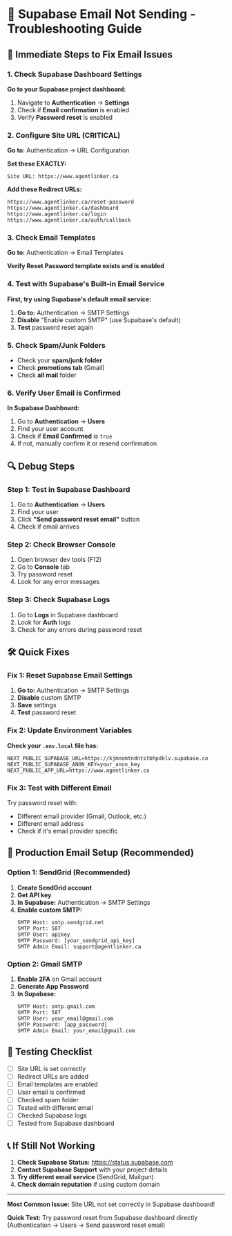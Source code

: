 # 🔧 Supabase Email Not Sending - Troubleshooting Guide

## 🚨 Immediate Steps to Fix Email Issues

### 1. Check Supabase Dashboard Settings

**Go to your Supabase project dashboard:**
1. Navigate to **Authentication** → **Settings**
2. Check if **Email confirmation** is enabled
3. Verify **Password reset** is enabled

### 2. Configure Site URL (CRITICAL)

**Go to:** Authentication → URL Configuration

**Set these EXACTLY:**
```
Site URL: https://www.agentlinker.ca
```

**Add these Redirect URLs:**
```
https://www.agentlinker.ca/reset-password
https://www.agentlinker.ca/dashboard
https://www.agentlinker.ca/login
https://www.agentlinker.ca/auth/callback
```

### 3. Check Email Templates

**Go to:** Authentication → Email Templates

**Verify Reset Password template exists and is enabled**

### 4. Test with Supabase's Built-in Email Service

**First, try using Supabase's default email service:**

1. **Go to:** Authentication → SMTP Settings
2. **Disable** "Enable custom SMTP" (use Supabase's default)
3. **Test** password reset again

### 5. Check Spam/Junk Folders

- Check your **spam/junk folder**
- Check **promotions tab** (Gmail)
- Check **all mail** folder

### 6. Verify User Email is Confirmed

**In Supabase Dashboard:**
1. Go to **Authentication** → **Users**
2. Find your user account
3. Check if **Email Confirmed** is `true`
4. If not, manually confirm it or resend confirmation

## 🔍 Debug Steps

### Step 1: Test in Supabase Dashboard

1. Go to **Authentication** → **Users**
2. Find your user
3. Click **"Send password reset email"** button
4. Check if email arrives

### Step 2: Check Browser Console

1. Open browser dev tools (F12)
2. Go to **Console** tab
3. Try password reset
4. Look for any error messages

### Step 3: Check Supabase Logs

1. Go to **Logs** in Supabase dashboard
2. Look for **Auth** logs
3. Check for any errors during password reset

## 🛠️ Quick Fixes

### Fix 1: Reset Supabase Email Settings

1. **Go to:** Authentication → SMTP Settings
2. **Disable** custom SMTP
3. **Save** settings
4. **Test** password reset

### Fix 2: Update Environment Variables

**Check your `.env.local` file has:**
```env
NEXT_PUBLIC_SUPABASE_URL=https://kjmnomtndntstbhpdklv.supabase.co
NEXT_PUBLIC_SUPABASE_ANON_KEY=your_anon_key
NEXT_PUBLIC_APP_URL=https://www.agentlinker.ca
```

### Fix 3: Test with Different Email

Try password reset with:
- Different email provider (Gmail, Outlook, etc.)
- Different email address
- Check if it's email provider specific

## 🚀 Production Email Setup (Recommended)

### Option 1: SendGrid (Recommended)

1. **Create SendGrid account**
2. **Get API key**
3. **In Supabase:** Authentication → SMTP Settings
4. **Enable custom SMTP:**
   ```
   SMTP Host: smtp.sendgrid.net
   SMTP Port: 587
   SMTP User: apikey
   SMTP Password: [your_sendgrid_api_key]
   SMTP Admin Email: support@agentlinker.ca
   ```

### Option 2: Gmail SMTP

1. **Enable 2FA** on Gmail account
2. **Generate App Password**
3. **In Supabase:**
   ```
   SMTP Host: smtp.gmail.com
   SMTP Port: 587
   SMTP User: your_email@gmail.com
   SMTP Password: [app_password]
   SMTP Admin Email: your_email@gmail.com
   ```

## 🧪 Testing Checklist

- [ ] Site URL is set correctly
- [ ] Redirect URLs are added
- [ ] Email templates are enabled
- [ ] User email is confirmed
- [ ] Checked spam folder
- [ ] Tested with different email
- [ ] Checked Supabase logs
- [ ] Tested from Supabase dashboard

## 📞 If Still Not Working

1. **Check Supabase Status:** https://status.supabase.com
2. **Contact Supabase Support** with your project details
3. **Try different email service** (SendGrid, Mailgun)
4. **Check domain reputation** if using custom domain

---

**Most Common Issue:** Site URL not set correctly in Supabase dashboard!

**Quick Test:** Try password reset from Supabase dashboard directly (Authentication → Users → Send password reset email)
